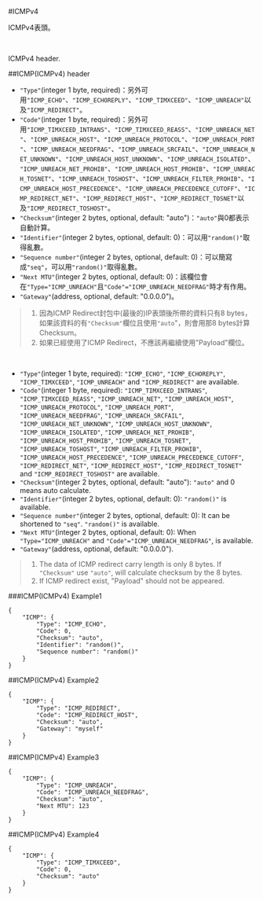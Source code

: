 #ICMPv4

ICMPv4表頭。

</br>

ICMPv4 header.

##ICMP(ICMPv4) header
* ```"Type"```(integer 1 byte, required)：另外可用```"ICMP_ECHO"```、```"ICMP_ECHOREPLY"```、```"ICMP_TIMXCEED"```、```"ICMP_UNREACH"```以及```"ICMP_REDIRECT"```。
* ```"Code"```(integer 1 byte, required)：另外可用```"ICMP_TIMXCEED_INTRANS"```、```"ICMP_TIMXCEED_REASS"```、```"ICMP_UNREACH_NET"```、```"ICMP_UNREACH_HOST"```、```"ICMP_UNREACH_PROTOCOL"```、```"ICMP_UNREACH_PORT"```、```"ICMP_UNREACH_NEEDFRAG"```、```"ICMP_UNREACH_SRCFAIL"```、```"ICMP_UNREACH_NET_UNKNOWN"```、```"ICMP_UNREACH_HOST_UNKNOWN"```、```"ICMP_UNREACH_ISOLATED"```、```"ICMP_UNREACH_NET_PROHIB"```、```"ICMP_UNREACH_HOST_PROHIB"```、```"ICMP_UNREACH_TOSNET"```、```"ICMP_UNREACH_TOSHOST"```、```"ICMP_UNREACH_FILTER_PROHIB"```、```"ICMP_UNREACH_HOST_PRECEDENCE"```、```"ICMP_UNREACH_PRECEDENCE_CUTOFF"```、```"ICMP_REDIRECT_NET"```、```"ICMP_REDIRECT_HOST"```、```"ICMP_REDIRECT_TOSNET"```以及```"ICMP_REDIRECT_TOSHOST"```。
* ```"Checksum"```(integer 2 bytes, optional, default: "auto")：```"auto"```與0都表示自動計算。
* ```"Identifier"```(integer 2 bytes, optional, default: 0)：可以用```"random()"```取得亂數。
* ```"Sequence number"```(integer 2 bytes, optional, default: 0)：可以簡寫成```"seq"```，可以用```"random()"```取得亂數。
* ```"Next MTU"```(integer 2 bytes, optional, default: 0)：該欄位會在```"Type="ICMP_UNREACH"```且```"Code"="ICMP_UNREACH_NEEDFRAG"```時才有作用。
* ```"Gateway"```(address, optional, default: "0.0.0.0")。

> 1. 因為ICMP Redirect封包中(最後的)IP表頭後所帶的資料只有8 bytes，如果該資料的有```"Checksum"```欄位且使用```"auto```"，則會用那8 bytes計算Checksum。
> 2. 如果已經使用了ICMP Redirect，不應該再繼續使用"Payload"欄位。

</br>

* ```"Type"```(integer 1 byte, required): ```"ICMP_ECHO"```, ```"ICMP_ECHOREPLY"```, ```"ICMP_TIMXCEED"```, ```"ICMP_UNREACH"``` and ```"ICMP_REDIRECT"``` are available.
* ```"Code"```(integer 1 byte, required): ```"ICMP_TIMXCEED_INTRANS"```, ```"ICMP_TIMXCEED_REASS"```, ```"ICMP_UNREACH_NET"```, ```"ICMP_UNREACH_HOST"```, ```"ICMP_UNREACH_PROTOCOL"```, ```"ICMP_UNREACH_PORT"```, ```"ICMP_UNREACH_NEEDFRAG"```, ```"ICMP_UNREACH_SRCFAIL"```, ```"ICMP_UNREACH_NET_UNKNOWN"```, ```"ICMP_UNREACH_HOST_UNKNOWN"```, ```"ICMP_UNREACH_ISOLATED"```, ```"ICMP_UNREACH_NET_PROHIB"```, ```"ICMP_UNREACH_HOST_PROHIB"```, ```"ICMP_UNREACH_TOSNET"```, ```"ICMP_UNREACH_TOSHOST"```, ```"ICMP_UNREACH_FILTER_PROHIB"```, ```"ICMP_UNREACH_HOST_PRECEDENCE"```, ```"ICMP_UNREACH_PRECEDENCE_CUTOFF"```, ```"ICMP_REDIRECT_NET"```, ```"ICMP_REDIRECT_HOST"```, ```"ICMP_REDIRECT_TOSNET"``` and ```"ICMP_REDIRECT_TOSHOST"``` are available.
* ```"Checksum"```(integer 2 bytes, optional, default: "auto"): ```"auto"``` and 0 means auto calculate.
* ```"Identifier"```(integer 2 bytes, optional, default: 0): ```"random()"``` is available.
* ```"Sequence number"```(integer 2 bytes, optional, default: 0): It can be shortened to ```"seq"```. ```"random()"``` is available.
* ```"Next MTU"```(integer 2 bytes, optional, default: 0): When ```"Type="ICMP_UNREACH"``` and ```"Code"="ICMP_UNREACH_NEEDFRAG"```, is available.
* ```"Gateway"```(address, optional, default: "0.0.0.0").

> 1. The data of ICMP redirect carry length is only 8 bytes. If ```"Checksum"``` use ```"auto"```, will calculate checksum by the 8 bytes.
> 2. If ICMP redirect exist, "Payload" should not be appeared.

###ICMP(ICMPv4) Example1

```
{
    "ICMP": {
        "Type": "ICMP_ECHO",
        "Code": 0,
        "Checksum": "auto",
        "Identifier": "random()",
        "Sequence number": "random()"
    }
}
```

##ICMP(ICMPv4) Example2

```
{
    "ICMP": {
        "Type": "ICMP_REDIRECT",
        "Code": "ICMP_REDIRECT_HOST",
        "Checksum": "auto",
        "Gateway": "myself"
    }
}
```

##ICMP(ICMPv4) Example3

```
{
    "ICMP": {
        "Type": "ICMP_UNREACH",
        "Code": "ICMP_UNREACH_NEEDFRAG",
        "Checksum": "auto",
        "Next MTU": 123
    }
}
```

##ICMP(ICMPv4) Example4

```
{
    "ICMP": {
        "Type": "ICMP_TIMXCEED",
        "Code": 0,
        "Checksum": "auto"
    }
}
```